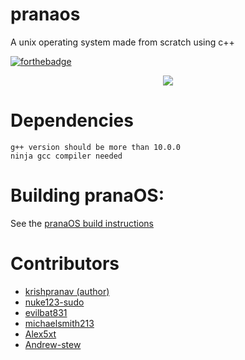 # pranaos
A unix operating system made from scratch using c++

[![forthebadge](https://forthebadge.com/images/badges/made-with-c-plus-plus.svg)](https://forthebadge.com)


<p align='center'>
  <img src='https://github.com/pranaOS/pranaOS/blob/master/sysroot/Files/pranaOS.jpg'>
</p>

# Dependencies
```
g++ version should be more than 10.0.0
ninja gcc compiler needed
```

# Building pranaOS:
See the [pranaOS build instructions](https://github.com/pranaOS/pranaOS/blob/master/docs/build.md)

# Contributors

- [krishpranav (author)](https://github.com/krishpranav) 
- [nuke123-sudo](https://github.com/nuke123-sudo)
- [evilbat831](https://github.com/evilbat831)
- [michaelsmith213](https://github.com/michaelsmith213)
- [Alex5xt](https://github.com/Alex5xt)
- [Andrew-stew](https://github.com/Andrew-stew)
